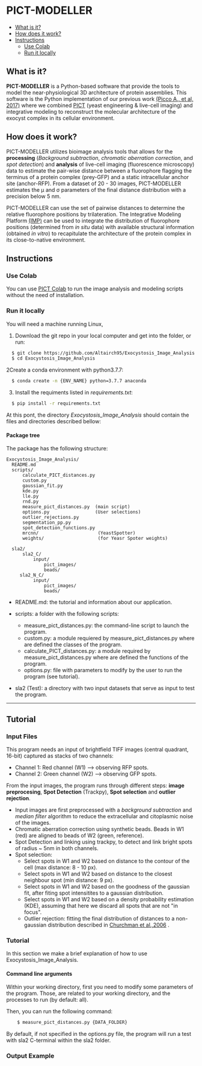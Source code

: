 # PICT-MODELLER


<!-- TOC depthFrom:1 depthTo:6 withLinks:1 updateOnSave:1 orderedList:0 -->
- [What is it?](#what-is-it)
- [How does it work?](#how-does-it-work)
- [Instructions](#instructions)
  - [Use Colab](#use-colab)
  - [Run it locally](#run-it-locally)

<!-- /TOC -->

What is it?
-----------

**PICT-MODELLER** is a Python-based software that provide the tools to model the near-physiological 3D architecture of 
protein assemblies. This software is the Python implementation of our previous work
<a href=https://www.sciencedirect.com/science/article/pii/S0092867417300521> (Picco A., et al, 2017)</a> where we combined 
<a href=https://www.sciencedirect.com/science/article/pii/S0092867417300521> PICT<a> (yeast engineering & live-cell imaging)
and integrative modeling to reconstruct the molecular architecture of the exocyst complex in its cellular environment.

How does it work?
-----------

PICT-MODELLER utilizes bioimage analysis tools that allows for the **processing** (*Background subtraction*, *chromatic
aberration correction*, and *spot detection*) and **analysis** of live-cell imaging (fluorescence microscopy) data to 
estimate the pair-wise distance between a fluorophore flagging the terminus of a protein complex (prey-GFP) and a static
intracellular anchor site (anchor-RFP). From a dataset of 20 - 30 images, PICT-MODELLER estimates the μ and σ parameters 
of the final distance distribution with a precision below 5 nm.

PICT-MODELLER can use the set of pairwise distances to determine the relative fluorophore positions by trilateration.
The Integrative Modeling Platform <a href=https://integrativemodeling.org/>(IMP)</a> can be used to integrate the 
distribution of fluorophore positions (determined from *in situ* data) with available structural information (obtained
 *in vitro*) to recapitulate the architecture of the protein complex in its close-to-native environment.


Instructions
-----------
### Use Colab

You can use [PICT Colab](https://colab.research.google.com/drive/1kSOnZdwRb4xuznyQIpRNWUBBFKms91M8?usp=sharing)
to run the image analysis and modeling scripts without the need of installation. 

### Run it locally
You will need a machine running Linux, 

1) Download the git repo in your local computer and get into the folder, or run:

```bash
  $ git clone https://github.com/Altairch95/Exocystosis_Image_Analysis
  $ cd Exocystosis_Image_Analysis
 ```

2Create a conda environment with python3.7.7:

```bash
  $ conda create -n {ENV_NAME} python=3.7.7 anaconda
 ```

3) Install the requiments listed in *requirements.txt*:
```bash
  $ pip install -r requirements.txt
 ```



At this pont, the directory *Exocystosis_Image_Analysis* should contain the files and directories described bellow:

#### Package tree

The package has the following structure:

    Exocystosis_Image_Analysis/
      README.md
      scripts/
          calculate_PICT_distances.py
          custom.py
          gaussian_fit.py
          kde.py
          lle.py
          rnd.py
          measure_pict_distances.py  (main script)
          options.py                 (User selections)
          outlier_rejections.py
          segmentation_pp.py
          spot_detection_functions.py
          mrcnn/                      (YeastSpotter)
          weights/                    (for Yeasr Spoter weights)  
              
      sla2/
          sla2_C/
              input/
                  pict_images/
                  beads/
         sla2_N_C/
              input/
                  pict_images/
                  beads/
          

* README.md: the tutorial and information about our application.
* scripts: a folder with the following scripts:
  - measure_pict_distances.py: the command-line script to launch the program.
  - custom.py: a module requiered by measure_pict_distances.py where are defined the classes of the program.
  - calculate_PICT_distances.py: a module required by measure_pict_distances.py where are defined the functions of the program.
  - options.py: file with parameters to modify by the user to run the program (see tutorial).
  
* sla2 (Test): a directory with two input datasets that serve as input to test the program.

-----

Tutorial
--------

### Input Files

This program needs an input of brightfield TIFF images (central quadrant, 16-bit) captured as stacks of two channels: 
  - Channel 1: Red channel    (W1) --> observing RFP spots.
  - Channel 2: Green channel  (W2) --> observing GFP spots.
  
From the input images, the program runs through different steps: **image preprocesing**, **Spot Detection** (Trackpy), **Spot selection** and **outlier rejection**.

* Input images are first preprocessed with a *background subtraction* and *median filter* algorithm to reduce the extracellular and citoplasmic noise of the images. 
* Chromatic aberration correction using synthetic beads. Beads in W1 (red) are aligned to beads of W2 (green, reference).
* Spot Detection and linking using trackpy, to detect and link bright spots of radius ~ 5nm in both channels.
* Spot selection:
    - Select spots in W1 and W2 based on distance to the contour of the cell (max distance: 8 - 10 px).
    - Select spots in W1 and W2 based on distance to the closest neighbour spot (min distance: 9 px).
    - Select spots in W1 and W2 based on the goodness of the gaussian fit, after fiting spot intensitites to a gaussian distribution.
    - Select spots in W1 and W2 based on a density probability estimation (KDE), assuming that here we discard all spots that are not "in focus".
    - Outlier rejection: fitting the final distribution of distances to a non-gaussian distribution described in [Churchman et al.,2006](https://duckduckgo.com) .


### Tutorial

In this section we make a brief explanation of how to use Exocystosis_Image_Analysis.

#### Command line arguments

Within your working directory, first you need to modify some parameters of the program. Those, 
are related to your working directory, and the processes to run (by default: all). 

Then, you can run the following command:

```bash
    $ measure_pict_distances.py {DATA_FOLDER}
```

By default, if not specified in the options.py file, the program will run a test with 
sla2 C-terminal within the sla2 folder.


### Output Example



